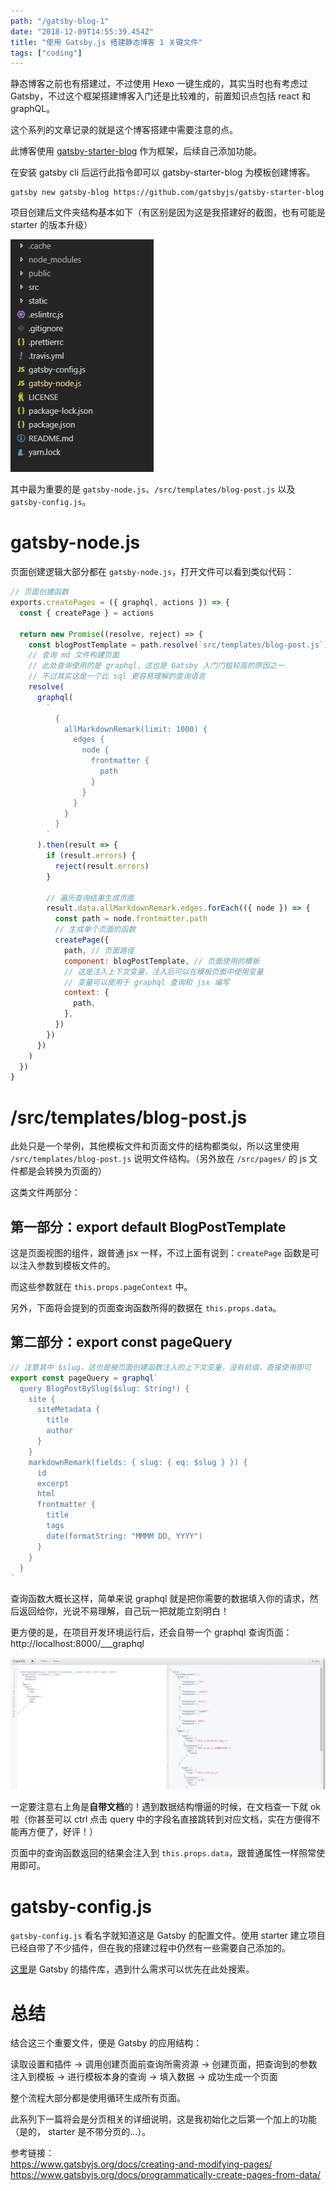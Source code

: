 ```yaml
---
path: "/gatsby-blog-1"
date: "2018-12-09T14:55:39.454Z"
title: "使用 Gatsby.js 搭建静态博客 1 关键文件"
tags: ["coding"]
---
```

静态博客之前也有搭建过，不过使用 Hexo 一键生成的，其实当时也有考虑过 Gatsby，不过这个框架搭建博客入门还是比较难的，前置知识点包括 react 和 graphQL。

这个系列的文章记录的就是这个博客搭建中需要注意的点。

此博客使用 [gatsby-starter-blog](https://github.com/gatsbyjs/gatsby-starter-blog) 作为框架，后续自己添加功能。

在安装 gatsby cli 后运行此指令即可以 gatsby-starter-blog 为模板创建博客。

```
gatsby new gatsby-blog https://github.com/gatsbyjs/gatsby-starter-blog
```

项目创建后文件夹结构基本如下（有区别是因为这是我搭建好的截图，也有可能是 starter 的版本升级）

![](filelist.png)

其中最为重要的是 `gatsby-node.js`、`/src/templates/blog-post.js` 以及 `gatsby-config.js`。

# gatsby-node.js
页面创建逻辑大部分都在 `gatsby-node.js`，打开文件可以看到类似代码：

```javascript
// 页面创建函数
exports.createPages = ({ graphql, actions }) => {
  const { createPage } = actions

  return new Promise((resolve, reject) => {
    const blogPostTemplate = path.resolve(`src/templates/blog-post.js`)
    // 查询 md 文件构建页面
    // 此处查询使用的是 graphql，这也是 Gatsby 入门门槛较高的原因之一
    // 不过其实这是一个比 sql 更容易理解的查询语言
    resolve(
      graphql(
        `
          {
            allMarkdownRemark(limit: 1000) {
              edges {
                node {
                  frontmatter {
                    path
                  }
                }
              }
            }
          }
        `
      ).then(result => {
        if (result.errors) {
          reject(result.errors)
        }

        // 遍历查询结果生成页面
        result.data.allMarkdownRemark.edges.forEach(({ node }) => {
          const path = node.frontmatter.path
          // 生成单个页面的函数
          createPage({
            path, // 页面路径
            component: blogPostTemplate, // 页面使用的模板
            // 这是注入上下文变量，注入后可以在模板页面中使用变量
            // 变量可以使用于 graphql 查询和 jsx 编写
            context: {
              path,
            },
          })
        })
      })
    )
  })
}
```

# /src/templates/blog-post.js
此处只是一个举例，其他模板文件和页面文件的结构都类似，所以这里使用 `/src/templates/blog-post.js` 说明文件结构。（另外放在 `/src/pages/` 的 js 文件都是会转换为页面的）

这类文件两部分：

## 第一部分：export default BlogPostTemplate
这是页面视图的组件，跟普通 jsx 一样，不过上面有说到：`createPage` 函数是可以注入参数到模板文件的。

而这些参数就在 `this.props.pageContext` 中。

另外，下面将会提到的页面查询函数所得的数据在 `this.props.data`。

## 第二部分：export const pageQuery
```javascript
// 注意其中 $slug，这也是被页面创建函数注入的上下文变量，没有前缀，直接使用即可
export const pageQuery = graphql` 
  query BlogPostBySlug($slug: String!) {
    site {
      siteMetadata {
        title
        author
      }
    }
    markdownRemark(fields: { slug: { eq: $slug } }) {
      id
      excerpt
      html
      frontmatter {
        title
        tags
        date(formatString: "MMMM DD, YYYY")
      }
    }
  }
`
```
查询函数大概长这样，简单来说 graphql 就是把你需要的数据填入你的请求，然后返回给你，光说不易理解，自己玩一把就能立刻明白！

更方便的是，在项目开发环境运行后，还会自带一个 graphql 查询页面：http://localhost:8000/___graphql

![](graphql_playground.png)

一定要注意右上角是**自带文档**的！遇到数据结构懵逼的时候，在文档查一下就 ok 啦（你甚至可以 ctrl 点击 query 中的字段名直接跳转到对应文档，实在方便得不能再方便了，好评！）

页面中的查询函数返回的结果会注入到 `this.props.data`，跟普通属性一样照常使用即可。

# gatsby-config.js
`gatsby-config.js` 看名字就知道这是 Gatsby 的配置文件。使用 starter 建立项目已经自带了不少插件，但在我的搭建过程中仍然有一些需要自己添加的。

[这里](https://www.gatsbyjs.org/plugins/)是 Gatsby 的插件库，遇到什么需求可以优先在此处搜索。

# 总结
结合这三个重要文件，便是 Gatsby 的应用结构：

读取设置和插件 -> 调用创建页面前查询所需资源 -> 创建页面，把查询到的参数注入到模板 -> 进行模板本身的查询 -> 填入数据 -> 成功生成一个页面

整个流程大部分都是使用循环生成所有页面。

此系列下一篇将会是分页相关的详细说明，这是我初始化之后第一个加上的功能（是的， starter 是不带分页的...）。

参考链接：   
https://www.gatsbyjs.org/docs/creating-and-modifying-pages/     
https://www.gatsbyjs.org/docs/programmatically-create-pages-from-data/
